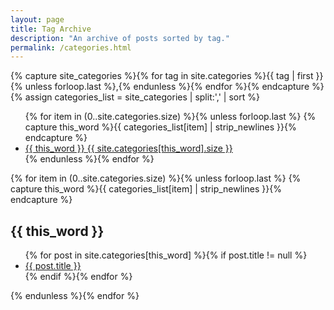 ```yaml
---
layout: page
title: Tag Archive
description: "An archive of posts sorted by tag."
permalink: /categories.html
---
```


{% capture site_categories %}{% for tag in site.categories %}{{ tag | first }}{% unless forloop.last %},{% endunless %}{% endfor %}{% endcapture %}
{% assign categories_list = site_categories | split:',' | sort %}

<ul class="entry-meta">
  {% for item in (0..site.categories.size) %}{% unless forloop.last %}
  {% capture this_word %}{{ categories_list[item] | strip_newlines }}{% endcapture %}
  <li><a href="#{{ this_word }}" class="tag"><span class="term">{{ this_word }}</span> <span class="count">{{ site.categories[this_word].size }}</span></a></li>
  {% endunless %}{% endfor %}
</ul>
{% for item in (0..site.categories.size) %}{% unless forloop.last %}
{% capture this_word %}{{ categories_list[item] | strip_newlines }}{% endcapture %}
   <h2 id="{{ this_word }}" class="tag-heading">{{ this_word }}</h2>
   <ul>
    {% for post in site.categories[this_word] %}{% if post.title != null %}
    <li class="entry-title"><a href="{{ site.url }}{{ post.url }}" title="{{ post.title }}">{{ post.title }}</a></li>
    {% endif %}{% endfor %}
  </ul>
{% endunless %}{% endfor %}
